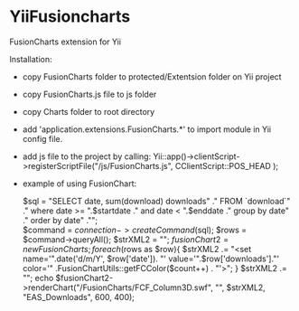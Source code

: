 YiiFusioncharts
===============

FusionCharts extension for Yii

Installation:

- copy FusionCharts folder to protected/Extentsion folder on Yii project
- copy FusionCharts.js file to js folder
- copy Charts folder to root directory
- add 'application.extensions.FusionCharts.*' to import module in Yii config file.
- add js file to the project by calling:
  Yii::app()->clientScript->registerScriptFile("/js/FusionCharts.js", CClientScript::POS_HEAD );
- example of using FusionChart:

  $sql = "SELECT date, sum(download) downloads"
	." FROM `download`"
	." where date >= ".$startdate
	." and date < ".$enddate
	." group by date"
	." order by date"
	."";	
 $command = $connection->createCommand($sql);
 $rows = $command->queryAll();
 $strXML2 = "<graph caption='Downloads Broken down by date' formatNumberScale='0' decimalPrecision='0' >";
 $fusionChart2 = new FusionCharts;
 foreach ($rows as $row){
	$strXML2 .= "<set name='".date('d/m/Y', $row['date']). "' value='".$row['downloads']."' color='" .FusionChartUtils::getFCColor($count++) . "'></set>";
 }
 $strXML2 .= "</graph>";
 echo $fusionChart2->renderChart("/FusionCharts/FCF_Column3D.swf", "", $strXML2, "EAS_Downloads", 600, 400);

